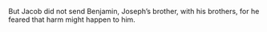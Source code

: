 But Jacob did not send Benjamin, Joseph’s brother, with his brothers, for he feared that harm might happen to him.
